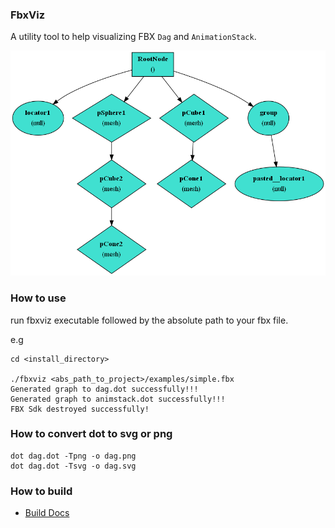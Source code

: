 ### FbxViz

A utility tool to help visualizing FBX `Dag` and `AnimationStack`.

![](examples/dag.png)

### How to use 

run fbxviz executable followed by the absolute path to your fbx file.

e.g
```
cd <install_directory>

./fbxviz <abs_path_to_project>/examples/simple.fbx 
Generated graph to dag.dot successfully!!!
Generated graph to animstack.dot successfully!!!
FBX Sdk destroyed successfully!
```

### How to convert dot to svg or png 

```
dot dag.dot -Tpng -o dag.png
dot dag.dot -Tsvg -o dag.svg
```

### How to build

+ [Build Docs](BUILD.md)

